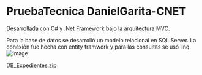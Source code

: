 # PruebaTecnica DanielGarita-CNET
Desarrollada con C# y .Net Framework bajo la arquitectura MVC.

Para la base de datos se desarrolló un modelo relacional en SQL Server. La conexión fue hecha con entity framwork y para las consultas se usó linq.
![image](https://user-images.githubusercontent.com/87222311/218140968-330f5a78-53a5-4b33-b500-0ddf0efaa1ff.png)

[DB_Expedientes.zip](https://github.com/garitadev/PruebaTecnica-DanielGarita-CNET/files/10709368/DB_Expedientes.zip)
